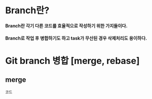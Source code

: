 Branch란?
==========================
#### Branch란 각기 다른 코드를 효율적으로 작성하기 위한 가지들이다.
#### Branch로 작업 후 병합하기도 하고 task가 무산된 경우 삭제처리도 용이하다.

Git branch 병합 [merge, rebase] 
===============================

merge
-------------------------------
```
코드


```